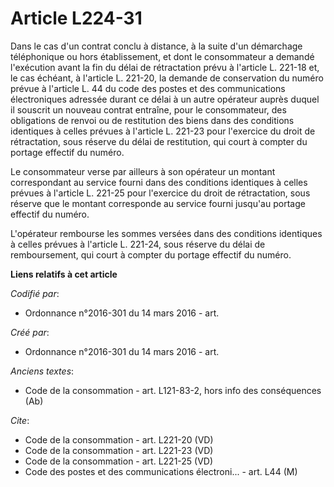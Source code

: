 # Article L224-31

Dans le cas d'un contrat conclu à distance, à la suite d'un démarchage téléphonique ou hors établissement, et dont le
consommateur a demandé l'exécution avant la fin du délai de rétractation prévu à l'article L. 221-18 et, le cas échéant, à
l'article L. 221-20, la demande de conservation du numéro prévue à l'article L. 44 du code des postes et des communications
électroniques adressée durant ce délai à un autre opérateur auprès duquel il souscrit un nouveau contrat entraîne, pour le
consommateur, des obligations de renvoi ou de restitution des biens dans des conditions identiques à celles prévues à
l'article L. 221-23 pour l'exercice du droit de rétractation, sous réserve du délai de restitution, qui court à compter du
portage effectif du numéro. 

Le consommateur verse par ailleurs à son opérateur un montant correspondant au service fourni dans des conditions identiques
à celles prévues à l'article L. 221-25 pour l'exercice du droit de rétractation, sous réserve que le montant corresponde au
service fourni jusqu'au portage effectif du numéro. 

L'opérateur rembourse les sommes versées dans des conditions identiques à celles prévues à l'article L. 221-24, sous réserve
du délai de remboursement, qui court à compter du portage effectif du numéro.

**Liens relatifs à cet article**

_Codifié par_:

  - Ordonnance n°2016-301 du 14 mars 2016 - art.

_Créé par_:

  - Ordonnance n°2016-301 du 14 mars 2016 - art.

_Anciens textes_:

  - Code de la consommation - art. L121-83-2, hors info des conséquences (Ab)

_Cite_:

  - Code de la consommation - art. L221-20 (VD)
  - Code de la consommation - art. L221-23 (VD)
  - Code de la consommation - art. L221-25 (VD)
  - Code des postes et des communications électroni... - art. L44 (M)
